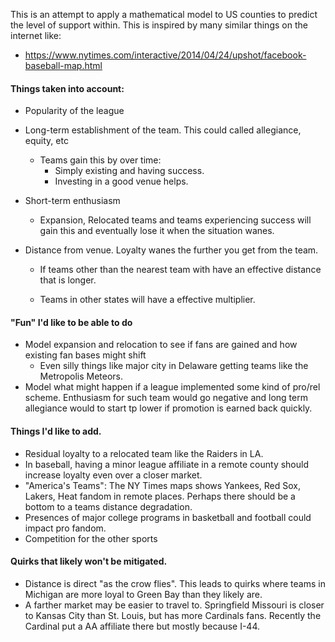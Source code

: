 This is an attempt to apply a mathematical model to US counties to predict the level of support within. This is inspired by many similar things on the internet like:

- https://www.nytimes.com/interactive/2014/04/24/upshot/facebook-baseball-map.html


#### Things taken into account:
- Popularity of the league
- Long-term establishment of the team. This could called allegiance, equity, etc
    - Teams gain this by over time:
        - Simply existing and having success. 
        - Investing in a good venue helps.

- Short-term enthusiasm
    - Expansion, Relocated teams and teams experiencing success will gain this and eventually lose it when the situation wanes. 

- Distance from venue. Loyalty wanes the further you get from the team.

    - If teams other than the nearest team with have an effective distance that is longer. 

    - Teams in other states will have a effective multiplier.

#### "Fun" I'd like to be able to do
- Model expansion and relocation to see if fans are gained and how existing fan bases might shift
    - Even silly things like major city in Delaware getting teams like the Metropolis Meteors.
- Model what might happen if a league implemented some kind of pro/rel scheme. Enthusiasm for such team would go negative and long term allegiance would to start tp lower if promotion is earned back quickly.

#### Things I'd like to add.
- Residual loyalty to a relocated team like the Raiders in LA.
- In baseball, having a minor league affiliate in a remote county should increase loyalty even over a closer market. 
- "America's Teams": The NY Times maps shows Yankees, Red Sox, Lakers, Heat fandom in remote places. Perhaps there should be a bottom to a teams distance degradation.
- Presences of major college programs in basketball and football could impact pro fandom.
- Competition for the other sports

#### Quirks that likely won't be mitigated.
- Distance is direct "as the crow flies". This leads to quirks where teams in Michigan are more loyal to Green Bay than they likely are. 
- A farther market may be easier to travel to. Springfield Missouri is closer to Kansas City than St. Louis, but has more Cardinals fans. Recently the Cardinal put a AA affiliate there but mostly because I-44.

